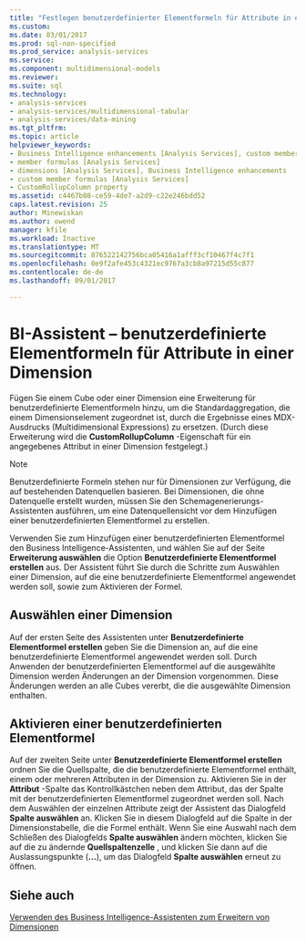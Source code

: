 ```yaml
---
title: "Festlegen benutzerdefinierter Elementformeln für Attribute in einer Dimension | Microsoft Docs"
ms.custom: 
ms.date: 03/01/2017
ms.prod: sql-non-specified
ms.prod_service: analysis-services
ms.service: 
ms.component: multidimensional-models
ms.reviewer: 
ms.suite: sql
ms.technology:
- analysis-services
- analysis-services/multidimensional-tabular
- analysis-services/data-mining
ms.tgt_pltfrm: 
ms.topic: article
helpviewer_keywords:
- Business Intelligence enhancements [Analysis Services], custom member formulas
- member formulas [Analysis Services]
- dimensions [Analysis Services], Business Intelligence enhancements
- custom member formulas [Analysis Services]
- CustomRollupColumn property
ms.assetid: c4467b08-ce59-4de7-a2d9-c22e246bdd52
caps.latest.revision: 25
author: Minewiskan
ms.author: owend
manager: kfile
ms.workload: Inactive
ms.translationtype: MT
ms.sourcegitcommit: 876522142756bca05416a1afff3cf10467f4c7f1
ms.openlocfilehash: 0e9f2afe453c4321ec9767a3cb8a97215d55c877
ms.contentlocale: de-de
ms.lasthandoff: 09/01/2017

---
```

# <a name="bi-wizard---custom-member-formulas-for-attributes-in-a-dimension"></a>BI-Assistent – benutzerdefinierte Elementformeln für Attribute in einer Dimension
  Fügen Sie einem Cube oder einer Dimension eine Erweiterung für benutzerdefinierte Elementformeln hinzu, um die Standardaggregation, die einem Dimensionselement zugeordnet ist, durch die Ergebnisse eines MDX-Ausdrucks (Multidimensional Expressions) zu ersetzen. (Durch diese Erweiterung wird die **CustomRollupColumn** -Eigenschaft für ein angegebenes Attribut in einer Dimension festgelegt.)  
  
> [!NOTE]  
>  Benutzerdefinierte Formeln stehen nur für Dimensionen zur Verfügung, die auf bestehenden Datenquellen basieren. Bei Dimensionen, die ohne Datenquelle erstellt wurden, müssen Sie den Schemagenerierungs-Assistenten ausführen, um eine Datenquellensicht vor dem Hinzufügen einer benutzerdefinierten Elementformel zu erstellen.  
  
 Verwenden Sie zum Hinzufügen einer benutzerdefinierten Elementformel den Business Intelligence-Assistenten, und wählen Sie auf der Seite **Erweiterung auswählen** die Option **Benutzerdefinierte Elementformel erstellen** aus. Der Assistent führt Sie durch die Schritte zum Auswählen einer Dimension, auf die eine benutzerdefinierte Elementformel angewendet werden soll, sowie zum Aktivieren der Formel.  
  
## <a name="selecting-a-dimension"></a>Auswählen einer Dimension  
 Auf der ersten Seite des Assistenten unter **Benutzerdefinierte Elementformel erstellen** geben Sie die Dimension an, auf die eine benutzerdefinierte Elementformel angewendet werden soll. Durch Anwenden der benutzerdefinierten Elementformel auf die ausgewählte Dimension werden Änderungen an der Dimension vorgenommen. Diese Änderungen werden an alle Cubes vererbt, die die ausgewählte Dimension enthalten.  
  
## <a name="enabling-a-custom-member-formula"></a>Aktivieren einer benutzerdefinierten Elementformel  
 Auf der zweiten Seite unter **Benutzerdefinierte Elementformel erstellen** ordnen Sie die Quellspalte, die die benutzerdefinierte Elementformel enthält, einem oder mehreren Attributen in der Dimension zu. Aktivieren Sie in der **Attribut** -Spalte das Kontrollkästchen neben dem Attribut, das der Spalte mit der benutzerdefinierten Elementformel zugeordnet werden soll. Nach dem Auswählen der einzelnen Attribute zeigt der Assistent das Dialogfeld **Spalte auswählen** an. Klicken Sie in diesem Dialogfeld auf die Spalte in der Dimensionstabelle, die die Formel enthält. Wenn Sie eine Auswahl nach dem Schließen des Dialogfelds **Spalte auswählen** ändern möchten, klicken Sie auf die zu ändernde **Quellspaltenzelle** , und klicken Sie dann auf die Auslassungspunkte (**...**), um das Dialogfeld **Spalte auswählen** erneut zu öffnen.  
  
## <a name="see-also"></a>Siehe auch  
 [Verwenden des Business Intelligence-Assistenten zum Erweitern von Dimensionen](http://msdn.microsoft.com/library/12d995d1-75ca-4890-bf4b-a2656910b8d0)  
  
  

